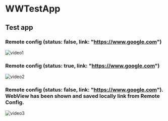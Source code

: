 # WWTestApp

## Test app

### Remote config (status: false, link: "https://www.google.com")

![video1](https://user-images.githubusercontent.com/39125395/219971726-2a1115e0-42b3-48c0-b121-cb9b9b0962e3.gif)

### Remote config (status: true, link: "https://www.google.com")

![video2](https://user-images.githubusercontent.com/39125395/219971747-f8dddf39-c72e-469a-bbfb-255fa4fd0383.gif)

### Remote config (status: false, link: "https://www.google.com"). WebView has been shown and saved locally link from Remote Config.

![video3](https://user-images.githubusercontent.com/39125395/219971750-42992a20-e800-4679-a46f-dbea423d2046.gif)
